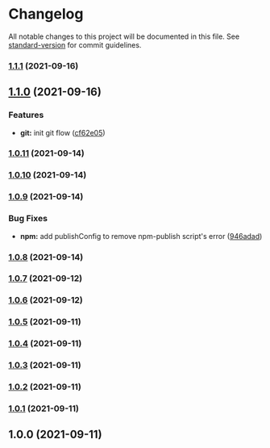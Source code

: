 # Changelog

All notable changes to this project will be documented in this file. See [standard-version](https://github.com/conventional-changelog/standard-version) for commit guidelines.

### [1.1.1](https://github.com/fashionstudio/react-native-web-app/compare/v1.1.0...v1.1.1) (2021-09-16)

## [1.1.0](https://github.com/fashionstudio/react-native-web-app/compare/v1.0.11...v1.1.0) (2021-09-16)


### Features

* **git:** init git flow ([cf62e05](https://github.com/fashionstudio/react-native-web-app/commit/cf62e058756e4dcf65901316aa6483b7668a61da))

### [1.0.11](https://github.com/fashionstudio/react-native-web-app/compare/v1.0.9...v1.0.11) (2021-09-14)

### [1.0.10](https://github.com/fashionstudio/react-native-web-app/compare/v1.0.9...v1.0.10) (2021-09-14)

### [1.0.9](https://github.com/fashionstudio/react-native-web-app/compare/v1.0.8...v1.0.9) (2021-09-14)


### Bug Fixes

* **npm:** add publishConfig to remove npm-publish script's error ([946adad](https://github.com/fashionstudio/react-native-web-app/commit/946adadc39ad2c0696d40fa9c933e0d431ca7c7e))

### [1.0.8](https://github.com/fashionstudio/react-native-web-app/compare/v1.0.7...v1.0.8) (2021-09-14)

### [1.0.7](https://github.com/fashionstudio/react-native-web-app/compare/v1.0.6...v1.0.7) (2021-09-12)

### [1.0.6](https://github.com/fashionstudio/react-native-web-app/compare/v1.0.5...v1.0.6) (2021-09-12)

### [1.0.5](https://github.com/fashionstudio/react-native-web-app/compare/v1.0.4...v1.0.5) (2021-09-11)

### [1.0.4](https://github.com/fashionstudio/react-native-web-app/compare/v1.0.3...v1.0.4) (2021-09-11)

### [1.0.3](https://github.com/fashionstudio/react-native-web-app/compare/v1.0.2...v1.0.3) (2021-09-11)

### [1.0.2](https://github.com/fashionstudio/react-native-web-app/compare/v1.0.1...v1.0.2) (2021-09-11)

### [1.0.1](https://github.com/fashionstudio/react-native-web-app/compare/v1.0.0...v1.0.1) (2021-09-11)

## 1.0.0 (2021-09-11)
